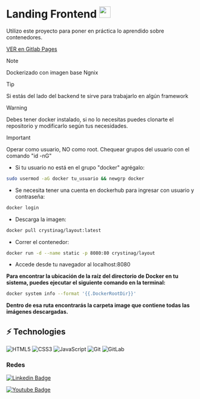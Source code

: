 # Landing Frontend <img src="./assets/estrellas.gif" width="30">

Utilizo este proyecto para poner en práctica lo aprendido sobre contenedores.

[VER en Gitlab Pages](https://layoutbase-crystinagonz-08fe74406ecbceff0ea6eaa6c57716c32e16cd1.gitlab.io/)

> [!NOTE]
> Dockerizado con imagen base Ngnix

> [!TIP]
> Si estás del lado del backend te sirve para trabajarlo en algún framework

> [!WARNING]
> Debes tener docker instalado, si no lo necesitas puedes clonarte el repositorio y modificarlo según tus necesidades.

> [!IMPORTANT]
> Operar como usuario, NO como root. Chequear grupos del usuario con el comando "id -nG"

- Si tu usuario no está en el grupo "docker" agrégalo:

```bash
sudo usermod -aG docker tu_usuario && newgrp docker
```

- Se necesita tener una cuenta en dockerhub para ingresar con usuario y contraseña:

```bash
docker login
```

- Descarga la imagen:

```bash
docker pull crystinag/layout:latest
```

- Correr el contenedor:

```bash
docker run -d --name static -p 8080:80 crystinag/layout
```

- Accede desde tu navegador al localhost:8080

**Para encontrar la ubicación de la raíz del directorio de Docker en tu sistema, puedes ejecutar el siguiente comando en la terminal:**

```bash
docker system info --format '{{.DockerRootDir}}'
```

**Dentro de esa ruta encontrarás la carpeta image que contiene todas las imágenes descargadas.**

## ⚡ Technologies

![HTML5](https://img.shields.io/badge/-HTML5-E34F26?style=flat-square&logo=html5&logoColor=white)
![CSS3](https://img.shields.io/badge/-CSS3-1572B6?style=flat-square&logo=css3)
![JavaScript](https://img.shields.io/badge/-JavaScript-black?style=flat-square&logo=javascript)
![Git](https://img.shields.io/badge/-Git-black?style=flat-square&logo=git)
![GitLab](https://img.shields.io/badge/-GitLab-orange?style=flat-square&logo=gitlab)

### Redes

[![Linkedin Badge](https://img.shields.io/badge/-Crystina_G-blue?style=flat-square&logo=Linkedin&logoColor=white)](https://www.linkedin.com/in/crystina-g-cristina-gonzalez-9337b0233/)

[![Youtube Badge](https://img.shields.io/badge/-Crystina_G-darkred?style=flat-square&logo=youtube&logoColor=white)](https://www.youtube.com/channel/UCk8LWXwUU3iu9NSj6bPn7zA)
